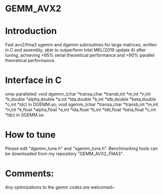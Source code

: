 # GEMM_AVX2

# Introduction

Fast avx2/fma3 sgemm and dgemm subroutines for large matrices, written in C and assembly, able to outperform Intel MKL(2019 update 4) after tuning, achieving >95% serial theoretical performance and >90% parallel theoretical performance.


# Interface in C

omp-paralleled: void dgemm_(char *transa,char *transb,int *m,int *n,int *k,double *alpha,double *a,int *lda,double *b,int *ldb,double *beta,double *c,int *ldc) in DGEMM.so; void sgemm_(char *transa,char *transb,int *m,int *n,int *k,float *alpha,float *a,int *lda,float *b,int *ldb,float *beta,float *c,int *ldc) in SGEMM.so.


# How to tune

Please edit "dgemm_tune.h" and "sgemm_tune.h". Benchmarking tools can be downloaded from my repository "GEMM_AVX2_FMA3".


# Comments:

Any optimizations to the gemm codes are welcomed~
